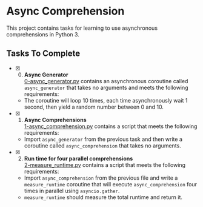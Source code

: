 # Async Comprehension

This project contains tasks for learning to use asynchronous comprehensions in Python 3.

## Tasks To Complete

+ [x] 0. **Async Generator**<br/>[0-async_generator.py](0-async_generator.py) contains an asynchronous coroutine called `async_generator` that takes no arguments and meets the following requirements:
  + The coroutine will loop 10 times, each time asynchronously wait 1 second, then yield a random number between 0 and 10.

+ [x] 1. **Async Comprehensions**<br/>[1-async_comprehension.py](1-async_comprehension.py) contains a script that meets the following requirements:
  + Import `async_generator` from the previous task and then write a coroutine called `async_comprehension` that takes no arguments.

+ [x] 2. **Run time for four parallel comprehensions**<br/>[2-measure_runtime.py](2-measure_runtime.py) contains a script that meets the following requirements:
  + Import `async_comprehension` from the previous file and write a `measure_runtime` coroutine that will execute `async_comprehension` four times in parallel using `asyncio.gather`.
  + `measure_runtime` should measure the total runtime and return it.
